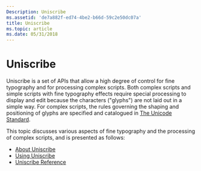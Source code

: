 ```yaml
---
Description: Uniscribe
ms.assetid: 'de7a882f-ed74-4be2-b66d-59c2e50dc07a'
title: Uniscribe
ms.topic: article
ms.date: 05/31/2018
---
```


# Uniscribe

Uniscribe is a set of APIs that allow a high degree of control for fine typography and for processing complex scripts. Both complex scripts and simple scripts with fine typography effects require special processing to display and edit because the characters ("glyphs") are not laid out in a simple way. For complex scripts, the rules governing the shaping and positioning of glyphs are specified and catalogued in [The Unicode Standard](https://www.unicode.org/).

This topic discusses various aspects of fine typography and the processing of complex scripts, and is presented as follows:

-   [About Uniscribe](about-uniscribe.md)
-   [Using Uniscribe](using-uniscribe.md)
-   [Uniscribe Reference](uniscribe-reference.md)

 

 



